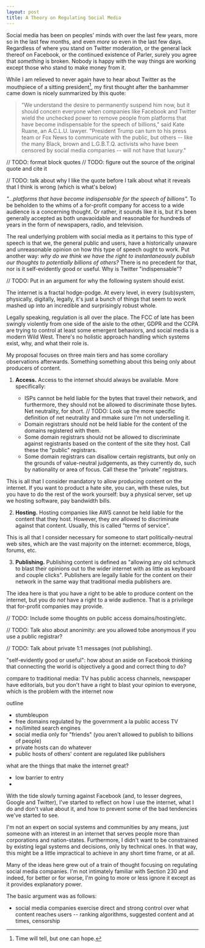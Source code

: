 ```yaml
---
layout: post
title: A Theory on Regulating Social Media
---
```


Social media has been on peoples' minds with over the last few years, more so in the last few months, and even _more_ so even in the last few days. Regardless of where you stand on Twitter moderation, or the general lack thereof on Facebook, or the continued existence of Parler, surely you agree that _something_ is broken. Nobody is happy with the way things are working except those who stand to make money from it.

While I am relieved to never again have to hear about Twitter as the mouthpiece of a sitting president[^1], my first thought after the banhammer came down is nicely summarized by this quote:

> "We understand the desire to permanently suspend him now, but it should concern everyone when companies like Facebook and Twitter wield the unchecked power to remove people from platforms that have become indispensable for the speech of billions," said Kate Ruane, an A.C.L.U. lawyer. "President Trump can turn to his press team or Fox News to communicate with the public, but others -- like the many Black, brown and L.G.B.T.Q. activists who have been censored by social media companies -- will not have that luxury."

// TODO: format block quotes
// TODO: figure out the source of the original quote and cite it

// TODO: talk about why I like the quote before I talk about what it reveals that I think is wrong (which is what's below)

_"...platforms that have become indispensable for the speech of billions"._ To be beholden to the whims of a for-profit company for access to a wide audience is a concerning thought. Or rather, it sounds like it is, but it's been generally accepted as both unavaoidable and reasonable for hundreds of years in the form of newspapers, radio, and television.

The real underlying problem with social media as it pertains to this type of speech is that we, the general public and users, have a historically unaware and unreasonable opinion on how this type of speech ought to work. Put another way: _why do we think we have the right to instantaneously publish our thoughts to potentially billions of others?_ There is no precedent for that, nor is it self-evidently good or useful. Why is Twitter "indispensable"?

// TODO: Put in an argument for why the following system should exist.

The internet is a fractal hodge-podge. At every level, in every (sub)system, physically, digitally, legally, it's just a bunch of things that seem to work mashed up into an incredible and surprisingly robust whole.

Legally speaking, regulation is all over the place. The FCC of late has been swingly violently from one side of the aisle to the other, GDPR and the CCPA are trying to control at least some emergent behaviors, and social media is a modern Wild West. There's no holistic approach handling which systems exist, why, and what their role is.

My proposal focuses on three main tiers and has some corollary observations afterwards. Something something about this being only about producers of content.

1. **Access.** Access to the internet should always be available. More specifically:

    - ISPs cannot be held liable for the bytes that travel their network, and furthermore, they should not be allowed to discriminate those bytes. Net neutrality, for short. // TODO: Look up the more specific definition of net neutrality and mmake sure I'm not underselling it.
    - Domain registrars should not be held liable for the content of the domains registered with them.
    - Some domain registrars should not be allowed to discriminate against registrants based on the content of the site they host. Call these the "public" registrars.
    - Some domain registrars can disallow certain registrants, but only on the grounds of value-neutral judgements, as they currently do, such by nationality or area of focus. Call these the "private" registrars.

  This is all that I consider mandatory to allow producing content on the internet. If you want to product a hate site, you can, with these rules, but you have to do the rest of the work yourself: buy a physical server, set up we hosting software, pay bandwidth bills.

2. **Hosting.** Hosting companies like AWS cannot be held liable for the content that they host. However, they _are_ allowed to discriminate against that content. Usually, this is called "terms of service".

  This is all that I consider necessary for someone to start politically-neutral web sites, which are the vast majority on the internet: ecommerce, blogs, forums, etc.

3. **Publishing.** Publishing content is defined as "allowing any old schmuck to blast their opinions out to the wider internet with as little as keyboard and couple clicks". Publishers are legally liable for the content on their network in the same way that traditional media publishers are.

The idea here is that you have a right to be able to produce content on the internet, but you do _not_ have a right to a wide audience. That is a privilege that for-profit companies may provide.

// TODO: Include some thoughts on public access domains/hosting/etc.

// TODO: Talk also about anonimity: are you allowed tobe anonymous if you use a public registrar?

// TODO: Talk about private 1:1 messages (not publishing).

[^1]: Time will tell, but one can hope.

"self-evidently good or useful": how about an aside on Facebook thinking that connecting the world is objectively a good and correct thing to do?

compare to traditional media: TV has public access channels, newspaper have editorials, but you don't have a right to blast your opinion to everyone, which is the problem with the internet now

outline

- stumbleupon
- free domains regulated by the government a la public access TV
- no/limited search engines
- social media only for "friends" (you aren't allowed to publish to billions of people)
- private hosts can do whatever
- public hosts of others' content are regulated like publishers

what are the things that make the internet great?

- low barrier to entry
-

With the tide slowly turning against Facebook (and, to lesser degrees, Google and Twitter), I've started to reflect on how I use the internet, what I do and don't value about it, and how to prevent some of the bad tendencies we've started to see.

I'm not an expert on social systems and communities by any means, just someone with an interest in an internet that serves people more than corporations and nation-states. Furthermore, I didn't want to be constrained by existing legal systems and decisions, only by technical ones. In that way, this might be a little impractical to achieve in any short time frame, or at all.

Many of the ideas here grew out of a train of thought focusing on regulating social media companies. I'm not intimately familiar with Section 230 and indeed, for better or for worse, I'm going to more or less ignore it except as it provides explanatory power.

The basic argument was as follows:

- social media companies exercise direct and strong control over what content reaches users -- ranking algorithms, suggested content and at times, censorship
